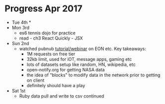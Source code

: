 # Progress Apr 2017

* Tue 4th
  *
* Mon 3rd
  * es6 tennis dojo for practice
  * read - ch3 React Quickly - JSX
* Sun 2nd
  * watched pubnub
    [tutorial/webinar](https://www.pubnub.com/developers/webinars/view-on-demand/?vidid=22815)
    on EON etc. Key takeaways:
      * 1M requests on free tier
      * 32kb limit, used for iOT, message apps, gaming etc
      * lots of datasets setup like random, HN, wikipedia, etc
      * open-notify.org for getting NASA data
      * the idea of "blocks" to modify data in the network prior to getting on client
      * definitely should have a play
* Sat 1st
  * Ruby data pull and write to csv continued
